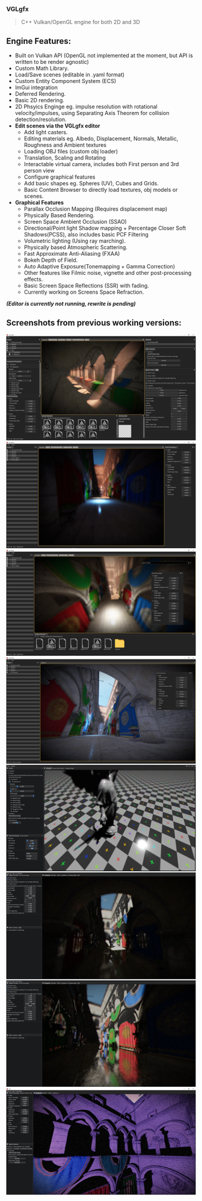 ### __VGLgfx__
> C++ Vulkan/OpenGL engine for both 2D and 3D

## __Engine Features:__
- Built on Vulkan API (OpenGL not implemented at the moment, but API is written to be render agnostic)
- Custom Math Library.
- Load/Save scenes (editable in .yaml format)
- Custom Entity Component System (ECS)
- ImGui integration
- Deferred Rendering.
- Basic 2D rendering.
- 2D Phsyics Enginge eg. impulse resolution with rotational velocity/impulses, using Separating Axis Theorem for collision detection/resolution.
- __Edit scenes via the VGLgfx editor__
  - Add light casters.
  - Editing materials eg. Albedo, Displacement, Normals, Metallic, Roughness and Ambient textures
  - Loading OBJ files (custom obj loader)
  - Translation, Scaling and Rotating
  - Interactable virtual camera, includes both First person and 3rd person view
  - Configure graphical features
  - Add basic shapes eg. Spheres (UV), Cubes and Grids.
  - Basic Content Browser to directly load textures, obj models or scenes.
- __Graphical Features__
  - Parallax Occlusion Mapping (Requires displacement map)
  - Physically Based Rendering.
  - Screen Space Ambient Occlusion (SSAO)
  - Directional/Point light Shadow mapping + Percentage Closer Soft Shadows(PCSS), also includes basic PCF Filtering
  - Volumetric lighting (Using ray marching).
  - Physically based Atmospheric Scattering.
  - Fast Approximate Anti-Aliasing (FXAA)
  - Bokeh Depth of Field.
  - Auto Adaptive Exposure(Tonemapping + Gamma Correction)
  - Other features like Filmic noise, vignette and other post-processing effects.
  - Basic Screen Space Reflections (SSR) with fading.
  - Currently working on Screens Space Refraction.
  
  
___(Editor is currently not running, rewrite is pending)___
  

## __Screenshots from previous working versions:__
![Alt text](https://github.com/PeterVondra/VGL/blob/main/resources/images/Screenshot%20(174).png?raw=true)
![Alt text](https://github.com/PeterVondra/VGL/blob/main/resources/images/Screenshot%20(179).png?raw=true)
![Alt text](https://github.com/PeterVondra/VGL/blob/main/resources/images/Screenshot%20(183).png?raw=true)
![Alt text](https://github.com/PeterVondra/VGL/blob/main/resources/images/Screenshot%20(185).png?raw=true)
![Alt text](https://github.com/PeterVondra/VGL/blob/main/resources/images/Screenshot%20(84).png?raw=true)
![Alt text](https://github.com/PeterVondra/VGL/blob/main/resources/images/Screenshot%20(31).png?raw=true)
![Alt text](https://github.com/PeterVondra/VGL/blob/main/resources/images/Screenshot%20(30).png?raw=true)
![Alt text](https://github.com/PeterVondra/VGL/blob/main/resources/images/Screenshot%20(23).png?raw=true)



